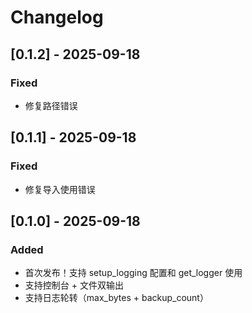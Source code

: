 # Changelog

## [0.1.2] - 2025-09-18
### Fixed
- 修复路径错误


## [0.1.1] - 2025-09-18
### Fixed
- 修复导入使用错误

## [0.1.0] - 2025-09-18
### Added
- 首次发布！支持 setup_logging 配置和 get_logger 使用
- 支持控制台 + 文件双输出
- 支持日志轮转（max_bytes + backup_count）